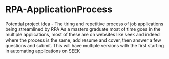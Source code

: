 # RPA-ApplicationProcess
Potential project idea - The tiring and repetitive process of job applications being streamlined by RPA
As a masters graduate most of time goes in the multiple applications, most of these are on websites like seek and indeed where the process is the same, add resume and cover, then answer a few questions and submit.
This will have multiple versions with the first starting in automating applications on SEEK
